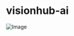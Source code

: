 # visionhub-ai

![Image](https://github.com/user-attachments/assets/e5db962e-8b50-4234-bd06-877beac35a35)
